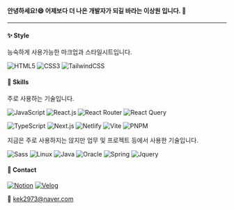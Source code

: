 #### 안녕하세요!😄 어제보다 더 나은 개발자가 되길 바라는 이상원 입니다. 👋

---

#### ✨ Style
능숙하게 사용가능한 마크업과 스타일시트입니다.

![HTML5](https://img.shields.io/badge/html5-E34F26?style=for-the-badge&logo=html5&logoColor=white)
![CSS3](https://img.shields.io/badge/css3-1572B6?style=for-the-badge&logo=css3&logoColor=white)
![TailwindCSS](https://img.shields.io/badge/tailwindcss-%2338B2AC.svg?style=for-the-badge&logo=tailwind-css&logoColor=white)

#### 📝 Skills
주로 사용하는 기술입니다.

![JavaScript](https://img.shields.io/badge/-JavaScript-%23F7DF1C?style=for-the-badge&logo=javascript&logoColor=000000)
![React.js](https://img.shields.io/badge/-React.js-%23282C34?style=for-the-badge&logo=react)
![React Router](https://img.shields.io/badge/React_Router-CA4245?style=for-the-badge&logo=react-router&logoColor=white)
![React Query](https://img.shields.io/badge/-React%20Query-FF4154?style=for-the-badge&logo=react%20query&logoColor=white)

![TypeScript](https://img.shields.io/badge/-TypeScript-007ACC?style=for-the-badge&logo=typescript&logoColor=white)
![Next.js](https://img.shields.io/badge/-Next.js-%23000000?style=for-the-badge&logo=nextdotjs)
![Netlify](https://img.shields.io/badge/netlify-%23000000.svg?style=for-the-badge&logo=netlify&logoColor=#00C7B7)
![Vite](https://img.shields.io/badge/vite-%23646CFF.svg?style=for-the-badge&logo=vite&logoColor=white)
![PNPM](https://img.shields.io/badge/pnpm-%234a4a4a.svg?style=for-the-badge&logo=pnpm&logoColor=f69220)

지금은 주로 사용하지는 않지만 업무 및 프로젝트 등에서 사용한 기술입니다.

![Sass](https://img.shields.io/badge/sass-CC6699?style=for-the-badge&logo=sass&logoColor=white)
![Linux](https://img.shields.io/badge/Linux-FCC624?style=for-the-badge&logo=linux&logoColor=black)
![Java](https://img.shields.io/badge/Java-007396?style=for-the-badge&logo=Java&logoColor=white)
![Oracle](https://img.shields.io/badge/Oracle-F80000?style=for-the-badge&logo=Oracle&logoColor=white)
![Spring](https://img.shields.io/badge/Spring-6DB33F?style=for-the-badge&logo=Spring&logoColor=white)
![Jquery](https://img.shields.io/badge/JQuery-0769AD?style=for-the-badge&logo=jQuery&logoColor=white)


#### 📱 Contact
[![Notion](https://img.shields.io/badge/Notion-%23000000.svg?style=for-the-badge&logo=notion&logoColor=white)](https://kek2973.notion.site/Portfolio-f2b1d58434dc4c048a1174fda2a2f75f?pvs=4)
[![Velog](https://img.shields.io/badge/Velog-20C997?style=for-the-badge&logo=velog&logoColor=white)](https://velog.io/@sang2973)

📧 kek2973@naver.com

<!--
**SWLee2973/SWLee2973** is a ✨ _special_ ✨ repository because its `README.md` (this file) appears on your GitHub profile.

Here are some ideas to get you started:

- 🔭 I’m currently working on ...
- 🌱 I’m currently learning ...
- 👯 I’m looking to collaborate on ...
- 🤔 I’m looking for help with ...
- 💬 Ask me about ...
- 📫 How to reach me: ...
- 😄 Pronouns: ...
- ⚡ Fun fact: ...
-->
